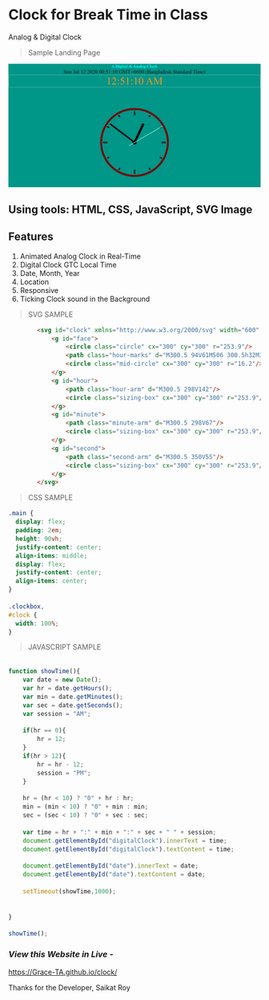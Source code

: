 # Clock for Break Time in Class

Analog &amp; Digital Clock

> Sample Landing Page

![](items/clock_page.png)

## Using tools: HTML, CSS, JavaScript, SVG Image

## Features

1. Animated Analog Clock in Real-Time
2. Digital Clock GTC Local Time
3. Date, Month, Year
4. Location
5. Responsive
6. Ticking Clock sound in the Background

> SVG SAMPLE

```HTML
        <svg id="clock" xmlns="http://www.w3.org/2000/svg" width="600" height="600" viewBox="0 0 600 600">
            <g id="face">
                <circle class="circle" cx="300" cy="300" r="253.9"/>
                <path class="hour-marks" d="M300.5 94V61M506 300.5h32M300.5 506v33M94 300.5H60M411.3 107.8l7.9-13.8M493 190.2l13-7.4M492.1 411.4l16.5 9.5M411 492.3l8.9 15.3M189 492.3l-9.2 15.9M107.7 411L93 419.5M107.5 189.3l-17.1-9.9M188.1 108.2l-9-15.6"/>
                <circle class="mid-circle" cx="300" cy="300" r="16.2"/>
            </g>
            <g id="hour">
                <path class="hour-arm" d="M300.5 298V142"/>
                <circle class="sizing-box" cx="300" cy="300" r="253.9"/>
            </g>
            <g id="minute">
                <path class="minute-arm" d="M300.5 298V67"/>
                <circle class="sizing-box" cx="300" cy="300" r="253.9"/>
            </g>
            <g id="second">
                <path class="second-arm" d="M300.5 350V55"/>
                <circle class="sizing-box" cx="300" cy="300" r="253.9"/>
            </g>
        </svg>
```

> CSS SAMPLE

```CSS
.main {
  display: flex;
  padding: 2em;
  height: 90vh;
  justify-content: center;
  align-items: middle;
  display: flex;
  justify-content: center;
  align-items: center;
}

.clockbox,
#clock {
  width: 100%;
}
```

> JAVASCRIPT SAMPLE

```JavaScript

function showTime(){
    var date = new Date();
    var hr = date.getHours();
    var min = date.getMinutes();
    var sec = date.getSeconds();
    var session = "AM";

    if(hr == 0){
        hr = 12;
    }
    if(hr > 12){
        hr = hr - 12;
        session = "PM";
    }

    hr = (hr < 10) ? "0" + hr : hr;
    min = (min < 10) ? "0" + min : min;
    sec = (sec < 10) ? "0" + sec : sec;

    var time = hr + ":" + min + ":" + sec + " " + session;
    document.getElementById("digitalClock").innerText = time;
    document.getElementById("digitalClock").textContent = time;

    document.getElementById("date").innerText = date;
    document.getElementById("date").textContent = date;

    setTimeout(showTime,1000);


}

showTime();

```

### _View this Website in Live -_

https://Grace-TA.github.io/clock/

Thanks for the Developer, Saikat Roy
